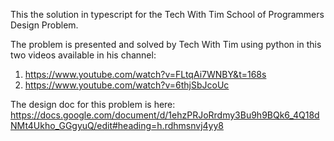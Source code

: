This the solution in typescript for the Tech With Tim School of Programmers Design Problem.

The problem is presented and solved by Tech With Tim using python in this two videos available in his channel:

1. https://www.youtube.com/watch?v=FLtqAi7WNBY&t=168s
2. https://www.youtube.com/watch?v=6thjSbJcoUc

The design doc for this problem is here: https://docs.google.com/document/d/1ehzPRJoRrdmy3Bu9h9BQk6_4Q18dNMt4Ukho_GGgyuQ/edit#heading=h.rdhmsnvj4yy8
